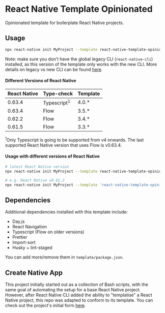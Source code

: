 # React Native Template Opinionated

Opinionated template for boilerplate React Native projects.

## Usage

```sh
npx react-native init MyProject --template react-native-template-opinionated
```

Note: make sure you don't have the global legacy CLI (`react-native-cli`) installed, as this version of the template only works with the new CLI. More details on legacy vs new CLI can be found [here](https://github.com/react-native-community/cli/blob/master/docs/init.md).

#### Different Versions of React Native

| React Native | Type-check             | Template |
| ------------ | ---------------------- | -------- |
| 0.63.4       | Typescript<sup>1</sup> | 4.0.\*   |
| 0.63.4       | Flow                   | 3.5.\*   |
| 0.62.2       | Flow                   | 3.4.\*   |
| 0.61.5       | Flow                   | 3.3.\*   |

<sup>1</sup>Only Typescript is going to be supported from v4 onwards. The last supported React Native version that uses Flow is v0.63.4.

#### Usage with different versions of React Native

```sh
# latest React Native version
npx react-native init MyProject --template react-native-template-opinionated

# e.g. React Native v0.62.2
npx react-native init MyProject --template 'react-native-template-opinionated@3.4.*'
```

## Dependencies

Additional dependencies installed with this template include:

- Day.js
- React Navigation
- Typescript (Flow on older versions)
- Prettier
- Import-sort
- Husky + lint-staged

You can add more/remove them in `template/package.json`.

## Create Native App

This project initially started out as a collection of Bash scripts, with the same goal of automating the setup for a base React Native project. However, after React Native CLI added the ability to "templatise" a React Native project, this repo was adapted to conform to its template. You can check out the project's initial form [here](https://github.com/nictar/create-native-app/tree/v1.0.0).
